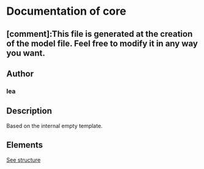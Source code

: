 # Documentation of core

[comment]:This file is generated at the creation of the model file. Feel free to modify it in any way you want. 
---

## Author
### lea

## Description

Based on the internal empty template.

## Elements

[See structure](New%20Model_structure.md)

